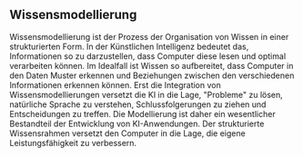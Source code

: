 ## Wissensmodellierung
Wissensmodellierung ist der Prozess der Organisation von Wissen in einer strukturierten Form. In der Künstlichen Intelligenz bedeutet das, Informationen so zu darzustellen, dass Computer diese lesen und optimal verarbeiten können. Im Idealfall ist Wissen so aufbereitet, dass Computer in den Daten Muster erkennen und Beziehungen zwischen den verschiedenen Informationen erkennen können. Erst die Integration von Wissensmodellierungen versetzt die KI in die Lage, "Probleme" zu lösen, natürliche Sprache zu verstehen, Schlussfolgerungen zu ziehen und Entscheidungen zu treffen. Die Modellierung ist daher ein wesentlicher Bestandteil der Entwicklung von KI-Anwendungen. Der strukturierte Wissensrahmen versetzt den Computer in die Lage, die eigene Leistungsfähigkeit zu verbessern.
